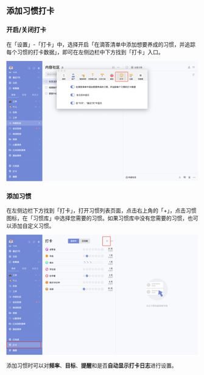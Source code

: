 ## 添加习惯打卡

### 开启/关闭打卡

在「设置」-「打卡」中，选择开启「在滴答清单中添加想要养成的习惯，并追踪每个习惯的打卡数据」，即可在左侧边栏中下方找到「打卡」入口。

![images35](../../images/mac/60.png)

### 添加习惯

在左侧边栏下方找到「打卡」，打开习惯列表页面，点击右上角的「+」，点击习惯图标，在「习惯库」中选择您需要的习惯。如果习惯库中没有您需要的习惯，也可以添加自定义习惯。

![images35](../../images/mac/61.png)

添加习惯时可以对**频率**、**目标**、**提醒**和是否**自动显示打卡日志**进行设置。


